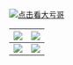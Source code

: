 <a href="https://www.namanime.com/upload/2020/0722/1.jpg"><img align="center" src="https://i0.hdslb.com/bfs/space/495f0c82b2141fa4ba781b5ce88b13050b27ede0.png" title="点击看大亏哥"/></a>

|<a href="https://github.com/anuraghazra/github-readme-stats"><img align="center" src="https://github-readme-stats.vercel.app/api?username=ZjzMisaka&show_icons=true&theme=default&locale=en&include_all_commits=true&hide_border=true"/></a>|<a href="https://github.com/anuraghazra/github-readme-stats"><img align="center" src="https://github-readme-stats.vercel.app/api/top-langs/?username=ZjzMisaka&show_icons=true&theme=default&layout=compact&locale=en&include_all_commits=true&hide_border=true"/></a>|
| ------------- | ------------- |
|<a href="https://githubtrends.io"><img align="center" src="https://api.githubtrends.io/user/svg/ZjzMisaka/repos?include_private=False&loc_metric=changed"/></a>|<a href="https://githubtrends.io"><img align="center" src="https://api.githubtrends.io/user/svg/ZjzMisaka/langs?include_private=False&loc_metric=changed"/></a>|
